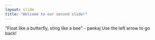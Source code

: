 ```yaml
---
layout: slide
title: "Welcome to our second slide!"
---
```

"Float like a butterfly, sting like a bee" - pankaj
Use the left arrow to go back!
